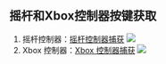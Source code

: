 ## 摇杆和Xbox控制器按键获取
1. 摇杆控制器：[摇杆控制器捕获](https://liujiahua.com/blog/2021/05/22/csharp-DirectInput/)
    <img src="https://sadness96.github.io/images/blog/csharp-DirectInput/QuanbaQ1Controller.png"/>
1. Xbox 控制器：[Xbox 控制器捕获](https://liujiahua.com/blog/2021/06/20/csharp-XInput/)
    <img src="https://sadness96.github.io/images/blog/csharp-XInput/XboxOneController.png"/>